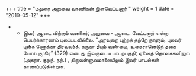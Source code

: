 ﻿+++
title = "மதுரை அறுவை வாணிகன் இளவேட்டனார்  "
weight = 1
date = "2019-05-12"
+++


- -  இவர் ஆடை விற்கும் வணிகர்; அறுவை - ஆடை. வேட்டனார் என்ற பெயர்க்காரணம் புலப்படவில்லை. “அரவுறை புற்றத் தற்றே நாளும், புலவர் புன்க ணோக்கா திரவலர்க், கருகா தீயும் வண்மை, உரைசானெடுந் தகை யோம்புமூரே” (329)  என்பது இவருடைய பாடற்பகுதி; ஏனைத் தொகைகளிலும் (அகநா. குறுந். நற்.) , திருவள்ளுவமாலையிலும் இவர் பாடல்கள் காணப்படுகின்றன. 
